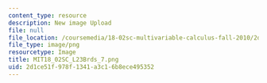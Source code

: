 ```yaml
---
content_type: resource
description: New image Upload
file: null
file_location: /coursemedia/18-02sc-multivariable-calculus-fall-2010/2d1ce51f978f1341a3c16b8ece495352_MIT18_02SC_L23Brds_7.png
file_type: image/png
resourcetype: Image
title: MIT18_02SC_L23Brds_7.png
uid: 2d1ce51f-978f-1341-a3c1-6b8ece495352
---
```

